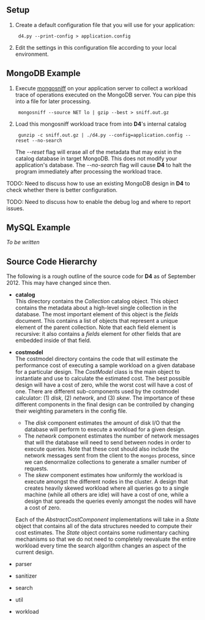 
## Setup

1. Create a default configuration file that you will use for your application:

        d4.py --print-config > application.config
        
2. Edit the settings in this configuration file according to your local environment.


## MongoDB Example

1. Execute [mongosniff](http://www.mongodb.org/display/DOCS/mongosniff) on your application server to collect
   a workload trace of operations executed on the MongoDB server. You can pipe this into a file for later processing.

        mongosniff --source NET lo | gzip --best > sniff.out.gz

2. Load this mongosniff workload trace from into **D4**'s internal catalog

        gunzip -c sniff.out.gz | ./d4.py --config=application.config --reset --no-search
            
   The *--reset* flag will erase all of the metadata that may exist in the catalog database in target MongoDB.
   This does not modify your application's database.
   The *--no-search* flag will cause **D4** to halt the program immediately after processing the workload trace.
        
TODO: Need to discuss how to use an existing MongoDB design in **D4** to check whether there is better configuration.

TODO: Need to discuss how to enable the debug log and where to report issues.
        
## MySQL Example
*To be written*

## Source Code Hierarchy

The following is a rough outline of the source code for **D4** as of September 2012. This may have changed since then.

+ **catalog**  
    This directory contains the *Collection* catalog object. This object contains the metadata about a high-level single
    collection in the database. The most important element of this object is the *fields* document. This
    contains a list of objects that represent a unique element of the parent collection. Note that each field element
    is recursive: it also contains a *fields* element for other fields that are embedded inside of that field.

+ **costmodel**  
    The costmodel directory contains the code that will estimate the performance cost of executing a sample workload on
    a given database for a particular design. The *CostModel* class is the main object to instantiate and
    use to calculate the estimated cost. The best possible design will have a cost of zero, while the worst cost will
    have a cost of one.
    There are different sub-components used by the costmodel calculator: (1) *disk*, (2) *network*, and (3) *skew*. The
    importance of these different components in the final design can be controlled by changing their weighting
    parameters in the config file.
    
    +   The *disk* component estimates the amount of disk I/O that the database will perform to execute a workload for
        a given design.
    +   The *network* component estimates the number of network messages that will the database will need to send
        between nodes in order to execute queries. Note that these cost should also include the network messages sent
        from the client to the `mongos` process, since we can denormalize collections to generate a smaller number of
        requests.
    +   The *skew* component estimates how uniformly the workload is execute amongst the different nodes in the
        cluster. A design that creates heavily skewed workload where all queries go to a single machine (while all
        others are idle) will have a cost of one, while a design that spreads the queries evenly amongst the
        nodes will have a cost of zero.
        
    Each of the *AbstractCostComponent* implementations will take in a *State* object that contains all of the data
    structures needed to compute their cost estimates. The *State* object contains some rudimentary caching mechanisms
    so that we do not need to completely reevaluate the entire workload every time the search algorithm changes an
    aspect of the current design.
    
+ parser

+ sanitizer

+ search

+ util

+ workload

